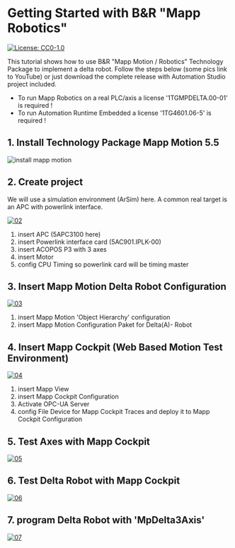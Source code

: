 # Getting Started with B&R "Mapp Robotics"

[![License: CC0-1.0](https://licensebuttons.net/l/zero/1.0/80x15.png)](http://creativecommons.org/publicdomain/zero/1.0/)

This tutorial shows how to use B&amp;R "Mapp Motion / Robotics" Technology Package to implement a delta robot.
Follow the steps below (some pics link to YouTube) or just download the complete release with Automation Studio
project included.


* To run Mapp Robotics on a real PLC/axis a license '1TGMPDELTA.00-01' is required !
* To run Automation Runtime Embedded a license '1TG4601.06-5' is required !

## 1. Install Technology Package Mapp Motion 5.5

![install mapp motion](https://github.com/hilch/mapp-robotics-getting-started/blob/master/media/01_install_mapp_motion_55.png)

## 2. Create project

We will use a simulation environment (ArSim) here. A common real target is an APC with powerlink interface.

[![02](http://img.youtube.com/vi/VcV7Z2-0BjI/0.jpg)](http://www.youtube.com/watch?v=VcV7Z2-0BjI)

1. insert APC (5APC3100 here)
2. insert Powerlink interface card (5AC901.IPLK-00)
3. insert ACOPOS P3 with 3 axes
4. insert Motor
5. config CPU Timing so powerlink card will be timing master


## 3. Insert Mapp Motion Delta Robot Configuration

[![03](http://img.youtube.com/vi/Z3CvkkoV8wA/0.jpg)](http://www.youtube.com/watch?v=Z3CvkkoV8wA)

1. insert Mapp Motion 'Object Hierarchy' configuration
2. insert Mapp Motion Configuration Paket for Delta(A)- Robot

## 4. Insert Mapp Cockpit (Web Based Motion Test Environment)

[![04](http://img.youtube.com/vi/UscgxP9rO9g/0.jpg)](http://www.youtube.com/watch?v=UscgxP9rO9g)

1. insert Mapp View
2. insert Mapp Cockpit Configuration
3. Activate OPC-UA Server
4. config File Device for Mapp Cockpit Traces and deploy it to Mapp Cockpit Configuration

## 5. Test Axes with Mapp Cockpit

[![05](http://img.youtube.com/vi/U9922EMTb7I/0.jpg)](http://www.youtube.com/watch?v=U9922EMTb7I)

## 6. Test Delta Robot with Mapp Cockpit

[![06](http://img.youtube.com/vi/LY68tG8apA0/0.jpg)](http://www.youtube.com/watch?v=LY68tG8apA0)

## 7. program Delta Robot with 'MpDelta3Axis'

[![07](http://img.youtube.com/vi/RxNG1MhJ8ng/0.jpg)](http://www.youtube.com/watch?v=RxNG1MhJ8ng)



